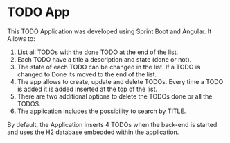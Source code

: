 TODO App
=========

This TODO Application was developed using Sprint Boot and Angular. It Allows to:
1.	List all TODOs with the done TODO at the end of the list.
2.	Each TODO have a title a description and state (done or not).
3.	The state of each TODO can be changed in the list. If a TODO is changed to Done its moved to the end of the list. 
4.	The app allows to create, update and delete TODOs. Every time a TODO is added it is added inserted at the top of the list. 
5.	There are two additional options to delete the TODOs done or all the TODOS.
6.	The application includes the possibility to search by TITLE.

By default, the Application inserts 4 TODOs when the back-end is started and uses the H2 database embedded within the application.
